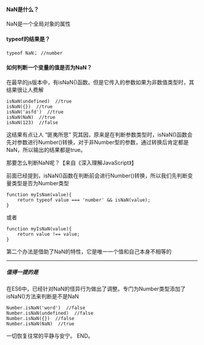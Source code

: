 #### NaN是什么？
NaN是一个全局对象的属性


#### typeof的结果是？
    typeof NaN； //number

#### 如何判断一个变量的值是否为NaN？
在最早的js版本中，有isNaN()函数。但是它传入的参数如果为非数值类型时，其结果很让人费解

    isNaN(undefined)  //true
    isNaN({})  //true
    isNaN('asfd')  //true
    isNaN(NaN)  //true
    isNaN(123)  //false
这结果有点让人 “匪夷所思” 究其因，原来是在判断参数类型时，isNaN()函数会先对参数进行Number()转换，对于非Number型的参数，通过转换后肯定都是NaN，所以输出的结果都是true。

那要怎么判断NaN呢？【来自《深入理解JavaScript》】

前面已经提到，isNaN()函数在判断前会进行Number()转换，所以我们先判断变量类型是否为Number类型

    function myIsNam(value){
    	return typeof value === 'number' && isNaN(value);
    }
或者

    function myIsNaN(value){
    	return value !== value;
    }
第二个办法是借助了NaN的特性，它是唯一一个值和自己本身不相等的
***
##### 值得一提的是
在ES6中，已经针对NaN的怪异行为做出了调整。专门为Number类型添加了isNaN()方法来判断是不是NaN

    Number.isNaN('word')  //false
    Number.isNaN(undefined)  //false
    Number.isNaN({})  //false
    Number.isNaN(NaN)  //true
一切恢复往常的平静与安宁。  END。
